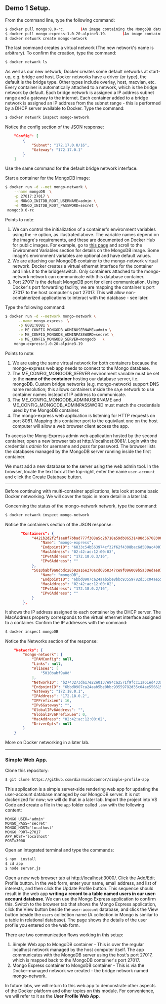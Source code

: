 ## Demo 1 Setup.

From the command line, type the following command:
~~~bash
$ docker pull mongo:8.0-rc.       (An image containing the MongoDB database server)
$ docker pull mongo-express:1.0-20-alpine3.19.       (An image containing a web-based MongoDB admin application)
$ docker network create mongo-network
~~~
The last command creates a virtual network (The new network's name is arbitrary). To confirm the creation, type the command:
~~~bash
$ docker network ls
~~~
As well as our new network, Docker creates some default networks at start-up, e.g. bridge and host. Docker networks have a driver (or type), the default is the bridge type. Other types include overlay, host, macvlan, etc. Every container is automatically attached to a network, which is the bridge network by default. Each bridge network is assigned a IP address subnet range and a gateway to the internet. Each container added to a bridge network is assigned an IP address from the subnet range - this is performed by a DHCP server available to Docker. Type the command:
~~~bash
$ docker network inspect mongo-network
~~~
Notice the config section of the JSON response:
~~~json
    "Config": [
        {
            "Subnet": "172.17.0.0/16",
            "Gateway": "172.17.0.1"
        }
    ]
~~~
Use the same command for the default bridge network interface.

Start a container for the MongoDB image:
~~~bash
$ docker run -d --net mongo-network \
    --name mongoDB  \
    -p 27017:27017 \
    -e MONGO_INITDB_ROOT_USERNAME=admin \
    -e MONGO_INITDB_ROOT_PASSWORD=secret \
 mongo:8.0-rc
~~~
Points to note:
1. We can control the initialization of a container's environment variables using the -e option, as illustrated above. The variable names depend on the imagre's requirements, and these are documented on Docker Hub for public images. For example, go to [this page][mongov] and scroll to the Environment Variables section for details on the MongoDB image. Some image's environment variables are optional and have default values.
1. We are attaching our MongoDB container to the mongo-network virtual network. Docker creates a virtual ethernet interface for the container and links it to the bridge/switch. Only containers attached to the  mongo-network network can communicate with this database container.
1. Port 27017 is the default MongoDB port for client communication. Using Docker's port forwarding facility, we are mapping the container's port 27017 to the host computer's port 27017. This will allow non-containerized applications to interact with the database - see later.

Type the following command:
~~~bash
$ docker run -d --network mongo-network \
      --name mongo-express  \
      -p 8081:8081 \
      -e ME_CONFIG_MONGODB_ADMINUSERNAME=admin \
      -e ME_CONFIG_MONGODB_ADMINPASSWORD=secret \
      -e ME_CONFIG_MONGODB_SERVER=mongodb   \
    mongo-express:1.0-20-alpine3.19
~~~
Points to note:

1. We are using the same virtual network for both containers because the mongo-express web app needs to connect to the Mongo database.
1. The ME_CONFIG_MONGODB_SERVER environment variable must be set to the __name of the container__ hosting our database server, i.e. mongoDB. Custom bridge networks (e.g. mongo-network) support DNS name resolution; this allows containers inside the sa,e network to use container names instead of IP address to communicate. 
1. The ME_CONFIG_MONGODB_ADMINUSERNAME and ME_CONFIG_MONGODB_ADMINPASSWORD must match the credentials used by the MongoDB container. 
1. The mongo-express web application is listening for HTTP requests on port 8081. Mapping this container port to the equivilant one on the host computer will allow a web browser client access the app.

To access the Mong-Express admin web application hosted by the second container, open a new browser tab at http://localhost:8081/. Login with the credentials *admin* for username and *pass* for password. The browser lists the databases managed by the MongoDB server running inside the first container. 

We must add a new database to the server using the web admin tool. In the browser, locate the text box at the top-right, enter the name `user-account` and click the Create Database button. 

------------------------------------

Before continuing with multi-container applications, lets look at some basic Docker networking. We will cover the topic in more detail in a later lab.

Concerning the status of the mongo-network network, type the command:
~~~bash
$ docker network inspect mongo-network
~~~
Notice the containers section of the JSON response:
~~~json
       "Containers": {
            "4421b2d2f2f1ae8f7bbad777f308a5c2b718a59db06531488d567083004a5ea5": {
                "Name": "mongo-express",
                "EndpointID": "6833c54b563974cf32f62f4308bac6d500ac40078cd4425384a3b5834a8c8d86",
                "MacAddress": "02:42:ac:12:00:03",
                "IPv4Address": "172.18.0.3/16",
                "IPv6Address": ""
            },
            "5010babf9a8dbdc28592a16e270acd6858347ce9f096009b5a30edae87bbc8a4": {
                "Name": "mongoDB",
                "EndpointID": "6bbd0907ca24aab5be8bbc93559782d35c04ae5566155d0116e4edd569061cd6",
                "MacAddress": "02:42:ac:12:00:02",
                "IPv4Address": "172.18.0.2/16",
                "IPv6Address": ""
            }
        },
~~~
It shows the IP address assigned to each container by the DHCP server. The MacAddress property corresponds to the virtual ethernet interface assigned to a container. Confirm the IP addresses with the command:
~~~bash
$ docker inspect mongoDB
~~~
Notice the Networks section of the response:
~~~json
    "Networks": {
        "mongo-network": {
            "IPAMConfig": null,
            "Links": null,
            "Aliases": [
                "5010babf9a8d"
            ],
            "NetworkID": "b2743273da17e22e0137e94ca2571f9fcc11a61ed433a1714c734071fbe585d7",
            "EndpointID": "6bbd0907ca24aab5be8bbc93559782d35c04ae5566155d0116e4edd569061cd6",
            "Gateway": "172.18.0.1",
            "IPAddress": "172.18.0.2",
            "IPPrefixLen": 16,
            "IPv6Gateway": "",
            "GlobalIPv6Address": "",
            "GlobalIPv6PrefixLen": 0,
            "MacAddress": "02:42:ac:12:00:02",
            "DriverOpts": null
        }
    }
~~~
More on Docker networking in a later lab. 

------------------------------------------

### Simple Web App.

Clone this repository:
~~~bash
$ git clone https://github.com/diarmuidoconnor/simple-profile-app
~~~
This application is a simple server-side rendering web app for updating the user-account database managed by our MongoDB server. It is not dockerized for now; we will do that in a later lab. Import the project into VS Code and create a file in the `app` folder called `.env` with the following content:
~~~
MONGO_USER='admin' 
MONGO_PASS='secret' 
MONGO_HOST='localhost'
MONGO_PORT=27017 
APP_HOST='localhost'
PORT=3000
~~~
Open an integrated terminal and type the commands:
~~~bash
$ npm  install
$ cd app
$ node server.js
~~~
Open a new web browser tab at http://localhost:3000/. Click the Add/Edit Profile button. In the web form, enter your name, email address, and list of interests, and then click the Update Profile button. This sequence should result in the web app __writing a record to a table named users in our user-account database__. We can use the Mongo Express application to confirm this. Switch to the browser tab that shows the Mongo Express application, click the View button beside the `user-account` database, and click the View button beside the `users` collection name (A collection in Mongo is similar to a table in relational database). The page shows the details of the user profile you entered on the web form. 

There are two communication flows working in this setup:

1. Simple Web app to MongoDB container - This is over the regular localhost network managed by the host computer itself. The app communicates with the MongoDB server using the host's port 27017, which is mapped back to the MongoDB container's port 27017. 
1. Mongo Express container to MongoDB container - This is via the Docker-managed network we created - the bridge network named mongo-network.

In future labs, we will return to this web app to demonstrate other aspects of the Docker platform and other topics on this module. For convenience, we will refer to it as the __User Profile Web App__.


[mongov]: https://hub.docker.com/_/mongo